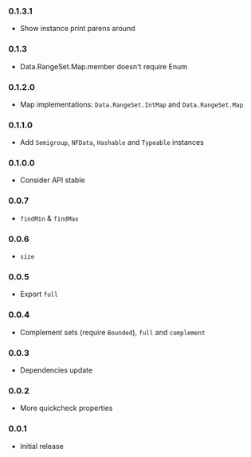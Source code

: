 ### 0.1.3.1

- Show instance print parens around

### 0.1.3

- Data.RangeSet.Map.member doesn't require Enum

### 0.1.2.0

- Map implementations: `Data.RangeSet.IntMap` and `Data.RangeSet.Map`

### 0.1.1.0

- Add `Semigroup`, `NFData`, `Hashable` and `Typeable` instances

### 0.1.0.0

- Consider API stable

### 0.0.7

- `findMin` &amp; `findMax`

### 0.0.6

- `size`

### 0.0.5

- Export `full`

### 0.0.4

- Complement sets (require `Bounded`), `full` and `complement`

### 0.0.3

- Dependencies update

### 0.0.2

- More quickcheck properties

### 0.0.1

- Initial release
